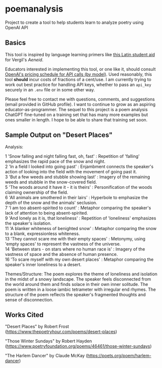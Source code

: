 # poemanalysis
Project to create a tool to help students learn to analyze poetry using OpenAI API


## Basics
This tool is inspired by language learning primers like [this Latin student aid](https://babel.hathitrust.org/cgi/pt?id=njp.32101015068578&seq=15) for Vergil's *Aeneid*.

Educators interested in implementing this tool, or one like it, should consult [OpenAI's pricing schedule for API calls (by model)](https://openai.com/pricing). Used reasonably, this tool **should** incur costs of fractions of a cent/use. I am currently trying to work out best practice for handling API keys, whether to pass an `api_key` securely in an `.env` file or in some other way.

Please feel free to contact me with questions, comments, and suggestions (email provided in GitHub profile). I want to continue to grow as an aspiring educator-as-programmer. The sequel to this project is a poem analysis ChatGPT fine-tuned on a training set that has many more examples but ones smaller in length. I hope to be able to share that training set soon.


## Sample Output on "Desert Places"
Analysis:

1 'Snow falling and night falling fast, oh, fast' : Repetition of 'falling' emphasizes the rapid pace of the snow and night.  
2 'In a field I looked into going past' : Enjambment connects the speaker's action of looking into the field with the movement of going past it.  
3 'But a few weeds and stubble showing last' : Imagery of the remaining weeds and stubble in the snow-covered field.  
5 'The woods around it have it - it is theirs' : Personification of the woods claiming ownership of the field.  
6 'All animals are smothered in their lairs' : Hyperbole to emphasize the depth of the snow and the animals' seclusion.  
7 'I am too absent-spirited to count' : Metaphor comparing the speaker's lack of attention to being absent-spirited.  
9 'And lonely as it is, that loneliness' : Repetition of 'loneliness' emphasizes the speaker's isolation.  
11 'A blanker whiteness of benighted snow' : Metaphor comparing the snow to a blank, expressionless whiteness.  
13 'They cannot scare me with their empty spaces' : Metonymy, using 'empty spaces' to represent the vastness of the universe.  
14 'Between stars - on stars where no human race is' : Imagery of the vastness of space and the absence of human presence.  
16 'To scare myself with my own desert places' : Metaphor comparing the speaker's inner loneliness to a desert.  

Themes/Structure: The poem explores the theme of loneliness and isolation in the midst of a snowy landscape. The speaker feels disconnected from the world around them and finds solace in their own inner solitude. The poem is written in a loose iambic tetrameter with irregular end rhymes. The structure of the poem reflects the speaker's fragmented thoughts and sense of disconnection.


## Works Cited
"Desert Places" by Robert Frost (https://www.thepoetryhour.com/poems/desert-places)

"Those Winter Sundays" by Robert Hayden (https://www.poetryfoundation.org/poems/46461/those-winter-sundays)

"The Harlem Dancer" by Claude McKay (https://poets.org/poem/harlem-dancer)